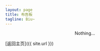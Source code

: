 ```yaml
---
layout: page
title: 布告板
tagline: Biu~
---
```


<div style="text-align:center">Nothing...</div>

[返回主页]({{ site.url }})
